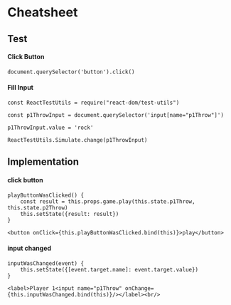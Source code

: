 # Cheatsheet

## Test

#### Click Button
`document.querySelector('button').click()`

#### Fill Input
`const ReactTestUtils = require("react-dom/test-utils")`

`const p1ThrowInput = document.querySelector('input[name="p1Throw"]')`

`p1ThrowInput.value = 'rock'`

`ReactTestUtils.Simulate.change(p1ThrowInput)`




## Implementation

#### click button
```
playButtonWasClicked() {
    const result = this.props.game.play(this.state.p1Throw, this.state.p2Throw)
    this.setState({result: result})
}
```

`<button onClick={this.playButtonWasClicked.bind(this)}>play</button>`


#### input changed
```
inputWasChanged(event) {
    this.setState({[event.target.name]: event.target.value})
}

```

`<label>Player 1<input name="p1Throw" onChange={this.inputWasChanged.bind(this)}/></label><br/>`